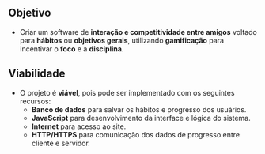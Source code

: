 ## Objetivo

- Criar um software de **interação e competitividade entre amigos** voltado para **hábitos** ou **objetivos gerais**, utilizando **gamificação** para incentivar o **foco** e a **disciplina**.

## Viabilidade

- O projeto é **viável**, pois pode ser implementado com os seguintes recursos:
  - **Banco de dados** para salvar os hábitos e progresso dos usuários.
  - **JavaScript** para desenvolvimento da interface e lógica do sistema.
  - **Internet** para acesso ao site.
  - **HTTP/HTTPS** para comunicação dos dados de progresso entre cliente e servidor.
